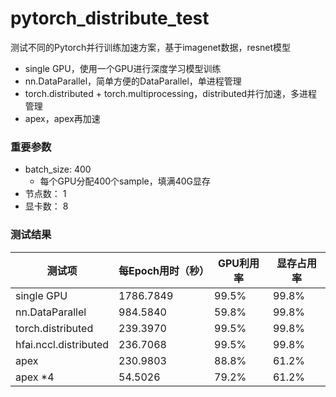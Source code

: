# pytorch_distribute_test

测试不同的Pytorch并行训练加速方案，基于imagenet数据，resnet模型

+ single GPU，使用一个GPU进行深度学习模型训练
+ nn.DataParallel，简单方便的DataParallel，单进程管理
+ torch.distributed + torch.multiprocessing，distributed并行加速，多进程管理
+ apex，apex再加速


### 重要参数
+ batch_size: 400
    + 每个GPU分配400个sample，填满40G显存
+ 节点数： 1
+ 显卡数： 8

### 测试结果
| 测试项 | 每Epoch用时（秒） | GPU利用率 | 显存占用率 |
| --- | ---| --- | --- |
| single GPU | 1786.7849 | 99.5% | 99.8% |
| nn.DataParallel | 984.5840 | 59.8% | 99.8% |
| torch.distributed | 239.3970 | 99.5% | 99.8% |
| hfai.nccl.distributed | 236.7068 | 99.5% | 99.8% |
| apex | 230.9803 | 88.8% | 61.2% |
| apex *4 | 54.5026 | 79.2% | 61.2% |
